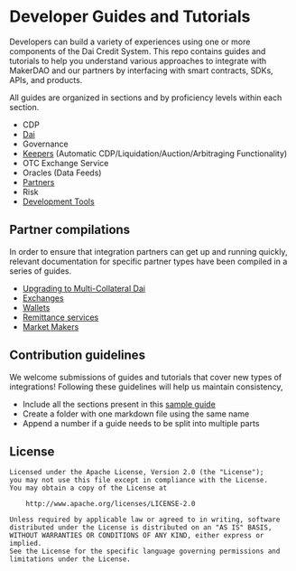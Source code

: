 # Developer Guides and Tutorials

Developers can build a variety of experiences using one or more components of the Dai Credit System. This repo contains guides and tutorials to help you understand various approaches to integrate with MakerDAO and our partners by interfacing with smart contracts, SDKs, APIs, and products.

All guides are organized in sections and by proficiency levels within each section.

* CDP
* [Dai](dai/)
* Governance
* [Keepers](keepers/) (Automatic CDP/Liquidation/Auction/Arbitraging Functionality)
* OTC Exchange Service
* Oracles (Data Feeds)
* [Partners](partners/)
* Risk
* [Development Tools](devtools/)

## Partner compilations

In order to ensure that integration partners can get up and running quickly, relevant documentation for specific partner types have been compiled in a series of guides.
* [Upgrading to Multi-Collateral Dai](mcd/)
* [Exchanges](exchanges/)
* [Wallets](wallets/)
* [Remittance services](remittance/)
* [Market Makers](market-makers/)

## Contribution guidelines

We welcome submissions of guides and tutorials that cover new types of integrations! Following these guidelines will help us maintain consistency,

* Include all the sections present in this [sample guide](/sample/sample-guide-01/sample-guide-01.md)  
* Create a folder with one markdown file using the same name
* Append a number if a guide needs to be split into multiple parts

## License

```text
Licensed under the Apache License, Version 2.0 (the "License");
you may not use this file except in compliance with the License.
You may obtain a copy of the License at

    http://www.apache.org/licenses/LICENSE-2.0

Unless required by applicable law or agreed to in writing, software
distributed under the License is distributed on an "AS IS" BASIS,
WITHOUT WARRANTIES OR CONDITIONS OF ANY KIND, either express or implied.
See the License for the specific language governing permissions and
limitations under the License.
```

